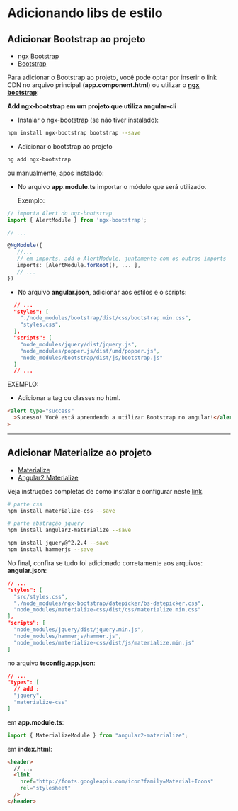 # Adicionando libs de estilo

## Adicionar Bootstrap ao projeto

- [ngx Bootstrap](https://github.com/valor-software/ngx-bootstrap/blob/development/docs/getting-started/ng-cli.md)
- [Bootstrap](https://getbootstrap.com/)

Para adicionar o Bootstrap ao projeto, você pode optar por inserir o link CDN no arquivo principal (**app.component.html**) ou utilizar o **[ngx bootstrap](https://github.com/valor-software/ngx-bootstrap/blob/development/docs/getting-started/ng-cli.md)**:

**Add ngx-bootstrap em um projeto que utiliza angular-cli**

- Instalar o ngx-bootstrap (se não tiver instalado):

```bash
npm install ngx-bootstrap bootstrap --save
```

- Adicionar o bootstrap ao projeto

```bash
ng add ngx-bootstrap
```

ou manualmente, após instalado:

- No arquivo **app.module.ts** importar o módulo que será utilizado.

  Exemplo:

```ts
// importa Alert do ngx-bootstrap
import { AlertModule } from 'ngx-bootstrap';

// ...

@NgModule({
   //...
   // em imports, add o AlertModule, juntamente com os outros imports
   imports: [AlertModule.forRoot(), ... ],
   // ...
})

```

- No arquivo **angular.json**, adicionar aos estilos e o scripts:

```json
  // ...
  "styles": [
    "./node_modules/bootstrap/dist/css/bootstrap.min.css",
    "styles.css",
  ],
  "scripts": [
    "node_modules/jquery/dist/jquery.js",
    "node_modules/popper.js/dist/umd/popper.js",
    "node_modules/bootstrap/dist/js/bootstrap.js"
  ]
  // ...

```

EXEMPLO:

- Adicionar a tag ou classes no html.

```html
<alert type="success"
  >Sucesso! Você está aprendendo a utilizar Bootstrap no angular!</alert
>
```

---

## Adicionar Materialize ao projeto

- [Materialize](https://materializecss.com/)
- [Angular2 Materialize](https://www.npmjs.com/package/angular2-materialize)

Veja instruções completas de como instalar e configurar neste [link](https://www.npmjs.com/package/angular2-materialize#installing--configuring-angular2-materialize-in-projects-created-with-the-angular-cli).

```bash
# parte css
npm install materialize-css --save

# parte abstração jquery
npm install angular2-materialize --save
```

```bash
npm install jquery@^2.2.4 --save
npm install hammerjs --save
```

<!-- ```bash
npm install --save ngx-materialize
``` -->

No final, confira se tudo foi adicionado corretamente aos arquivos:
**angular.json**:

```json
// ...
"styles": [
  "src/styles.css",
  "./node_modules/ngx-bootstrap/datepicker/bs-datepicker.css",
  "node_modules/materialize-css/dist/css/materialize.min.css"
],
"scripts": [
  "node_modules/jquery/dist/jquery.min.js",
  "node_modules/hammerjs/hammer.js",
  "node_modules/materialize-css/dist/js/materialize.min.js"
]
```

no arquivo **tsconfig.app.json**:

```json
// ...
"types": [
  // add :
  "jquery",
  "materialize-css"
]
```

em **app.module.ts**:

```ts
import { MaterializeModule } from "angular2-materialize";
```

em **index.html**:

```html
<header>
  // ...
  <link
    href="http://fonts.googleapis.com/icon?family=Material+Icons"
    rel="stylesheet"
  />
</header>
```
